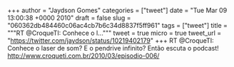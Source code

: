 
+++
author = "Jaydson Gomes"
categories = ["tweet"]
date = "Tue Mar 09 13:00:38 +0000 2010"
draft = false
slug = "060362db484460c06ac4cb7b6c34d8837f5ff961"
tags = ["tweet"]
title = """RT @CroqueTI: Conhece o l..."""
tweet = true
micro = true
tweet_url = "https://twitter.com/jaydson/status/10219402179"
+++
RT @CroqueTI: Conhece o laser de som? E o pendrive infinito? Então escuta o podcast! http://www.croqueti.com.br/2010/03/episodio-006/
